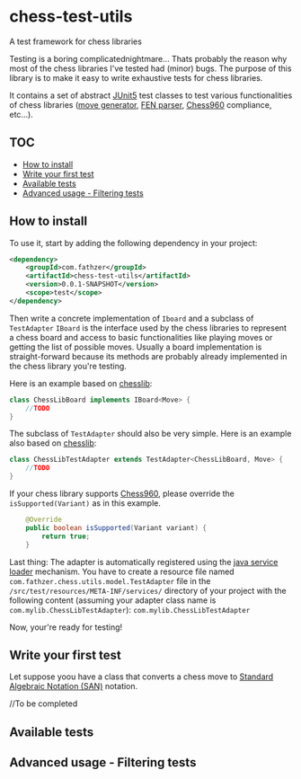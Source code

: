 # chess-test-utils
A test framework for chess libraries

Testing is a boring complicatednightmare...
Thats probably the reason why most of the chess libraries I've tested had (minor) bugs.
The purpose of this library is to make it easy to write exhaustive tests for chess libraries.

It contains a set of abstract [JUnit5](https://junit.org/junit5) test classes to test various functionalities of chess libraries ([move generator](https://www.chessprogramming.org/Move_Generation), [FEN parser](https://en.wikipedia.org/wiki/Forsyth%E2%80%93Edwards_Notation), [Chess960](https://en.wikipedia.org/wiki/Chess960) compliance, etc...).

## TOC

- [How to install](#How-to-install)
- [Write your first test](#Write-your-first-test)
- [Available tests](#Available-tests)
- [Advanced usage - Filtering tests](#Advanced-usage---Filtering-tests)

## How to install
To use it, start by adding the following dependency in your project:

```xml
<dependency>
    <groupId>com.fathzer</groupId>
    <artifactId>chess-test-utils</artifactId>
    <version>0.0.1-SNAPSHOT</version>
    <scope>test</scope>
</dependency>
```

Then write a concrete implementation of `Iboard` and a subclass of `TestAdapter`
`IBoard` is the interface used by the chess libraries to represent a chess board and access to basic functionalities like playing moves or getting the list of possible moves.
Usually a board implementation is straight-forward because its methods are probably already implemented in the chess library you're testing. 

Here is an example based on [chesslib](https://github.com/bhlangonijr/chesslib):

```java
class ChessLibBoard implements IBoard<Move> {
    //TODO
}
```

The subclass of `TestAdapter` should also be very simple.
Here is an example also based on [chesslib](https://github.com/bhlangonijr/chesslib):
```java
class ChessLibTestAdapter extends TestAdapter<ChessLibBoard, Move> {
    //TODO
}
```
If your chess library supports [Chess960](https://en.wikipedia.org/wiki/Chess960), please override the `isSupported(Variant)` as in this example.
```java
    @Override
    public boolean isSupported(Variant variant) {
        return true;
    }
```

Last thing: The adapter is automatically registered using the [java service loader](https://docs.oracle.com/javase/8/docs/api/java/util/ServiceLoader.html) mechanism.
You have to create a resource file named `com.fathzer.chess.utils.model.TestAdapter` file in the `/src/test/resources/META-INF/services/` directory of your project with the following content (assuming your adapter class name is `com.mylib.ChessLibTestAdapter`):
`com.mylib.ChessLibTestAdapter`


Now, your're ready for testing!

## Write your first test

Let suppose yoou have a class that converts a chess move to [Standard Algebraic Notation (SAN)](https://en.wikipedia.org/wiki/Algebraic_notation_(chess)) notation.

//To be completed

## Available tests

## Advanced usage - Filtering tests